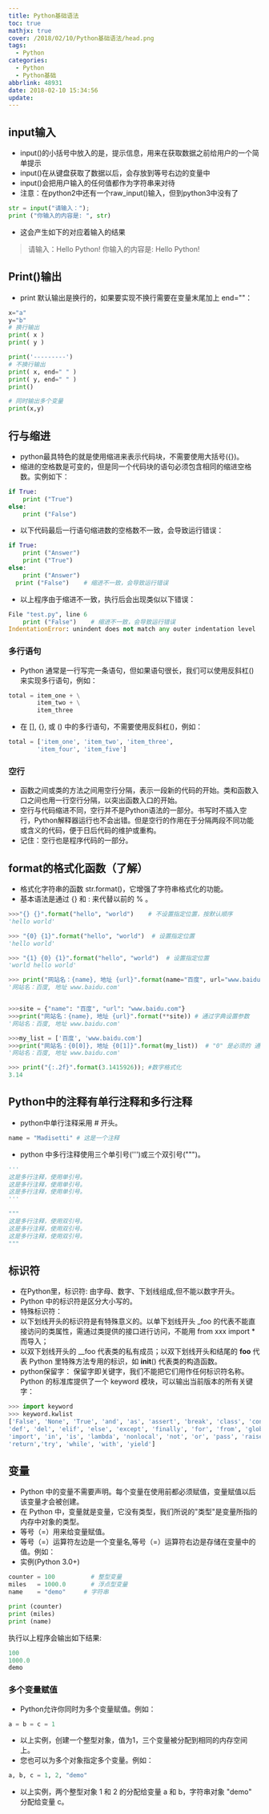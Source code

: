 ```yaml
---
title: Python基础语法
toc: true
mathjx: true
cover: /2018/02/10/Python基础语法/head.png
tags:
  - Python
categories:
  - Python
  - Python基础
abbrlink: 48931
date: 2018-02-10 15:34:56
update:
---
```

## input输入
* input()的小括号中放入的是，提示信息，用来在获取数据之前给用户的一个简单提示
* input()在从键盘获取了数据以后，会存放到等号右边的变量中
* input()会把用户输入的任何值都作为字符串来对待
* 注意：在python2中还有一个raw_input()输入，但到python3中没有了

~~~Python
str = input("请输入：");
print ("你输入的内容是: ", str)
~~~
* 这会产生如下的对应着输入的结果
> 请输入：Hello Python!
> 你输入的内容是:  Hello Python!

## Print()输出
* print 默认输出是换行的，如果要实现不换行需要在变量末尾加上 end=""：

~~~Python
x="a"
y="b"
# 换行输出
print( x )
print( y )

print('---------')
# 不换行输出
print( x, end=" " )
print( y, end=" " )
print()

# 同时输出多个变量
print(x,y)
~~~

## 行与缩进
* python最具特色的就是使用缩进来表示代码块，不需要使用大括号({})。
* 缩进的空格数是可变的，但是同一个代码块的语句必须包含相同的缩进空格数。实例如下：
~~~python
if True:
    print ("True")
else:
    print ("False")
~~~
* 以下代码最后一行语句缩进数的空格数不一致，会导致运行错误：
~~~python
if True:
    print ("Answer")
    print ("True")
else:
    print ("Answer")
  print ("False")    # 缩进不一致，会导致运行错误
~~~
* 以上程序由于缩进不一致，执行后会出现类似以下错误：
~~~Python
File "test.py", line 6
    print ("False")    # 缩进不一致，会导致运行错误
IndentationError: unindent does not match any outer indentation level
~~~

### 多行语句
* Python 通常是一行写完一条语句，但如果语句很长，我们可以使用反斜杠()来实现多行语句，例如：
~~~Python
total = item_one + \
        item_two + \
        item_three
~~~
* 在 [], {}, 或 () 中的多行语句，不需要使用反斜杠()，例如：
~~~Python
total = ['item_one', 'item_two', 'item_three',
        'item_four', 'item_five']
~~~

### 空行
* 函数之间或类的方法之间用空行分隔，表示一段新的代码的开始。类和函数入口之间也用一行空行分隔，以突出函数入口的开始。
* 空行与代码缩进不同，空行并不是Python语法的一部分。书写时不插入空行，Python解释器运行也不会出错。但是空行的作用在于分隔两段不同功能或含义的代码，便于日后代码的维护或重构。
* 记住：空行也是程序代码的一部分。

## format的格式化函数（了解）
* 格式化字符串的函数 str.format()，它增强了字符串格式化的功能。
* 基本语法是通过 {} 和 : 来代替以前的 % 。

~~~Python
>>>"{} {}".format("hello", "world")    # 不设置指定位置，按默认顺序
'hello world'

>>> "{0} {1}".format("hello", "world")  # 设置指定位置
'hello world'

>>> "{1} {0} {1}".format("hello", "world")  # 设置指定位置
'world hello world'

>>> print("网站名：{name}, 地址 {url}".format(name="百度", url="www.baidu.com")) #指定参数名
'网站名：百度, 地址 www.baidu.com'


>>>site = {"name": "百度", "url": "www.baidu.com"}
>>>print("网站名：{name}, 地址 {url}".format(**site)) # 通过字典设置参数
'网站名：百度, 地址 www.baidu.com'

>>>my_list = ['百度', 'www.baidu.com']
>>>print("网站名：{0[0]}, 地址 {0[1]}".format(my_list))  # "0" 是必须的 通过列表索引设置参数
'网站名：百度, 地址 www.baidu.com'

>>> print("{:.2f}".format(3.1415926)); #数字格式化
3.14
~~~

## Python中的注释有单行注释和多行注释
* python中单行注释采用 # 开头。
~~~Python
name = "Madisetti" # 这是一个注释
~~~
* python 中多行注释使用三个单引号(''')或三个双引号(""")。
~~~Python
'''
这是多行注释，使用单引号。
这是多行注释，使用单引号。
这是多行注释，使用单引号。
'''

"""
这是多行注释，使用双引号。
这是多行注释，使用双引号。
这是多行注释，使用双引号。
"""
~~~

## 标识符
* 在Python里，标识符: 由字母、数字、下划线组成,但不能以数字开头。
* Python 中的标识符是区分大小写的。
* 特殊标识符：
* 以下划线开头的标识符是有特殊意义的。以单下划线开头 _foo 的代表不能直接访问的类属性，需通过类提供的接口进行访问，不能用 from xxx import * 而导入；
* 以双下划线开头的 __foo 代表类的私有成员；以双下划线开头和结尾的 __foo__ 代表 Python 里特殊方法专用的标识，如 __init__() 代表类的构造函数。
* python保留字： 保留字即关键字，我们不能把它们用作任何标识符名称。Python 的标准库提供了一个 keyword 模块，可以输出当前版本的所有关键字：
~~~Python
>>> import keyword
>>> keyword.kwlist
['False', 'None', 'True', 'and', 'as', 'assert', 'break', 'class', 'continue',
'def', 'del', 'elif', 'else', 'except', 'finally', 'for', 'from', 'global',
'import', 'in', 'is', 'lambda', 'nonlocal', 'not', 'or', 'pass', 'raise', 'if',
'return','try', 'while', 'with', 'yield']
~~~

## 变量
* Python 中的变量不需要声明。每个变量在使用前都必须赋值，变量赋值以后该变量才会被创建。
* 在 Python 中，变量就是变量，它没有类型，我们所说的"类型"是变量所指的内存中对象的类型。
* 等号（=）用来给变量赋值。
* 等号（=）运算符左边是一个变量名,等号（=）运算符右边是存储在变量中的值。例如：
* 实例(Python 3.0+)
~~~python
counter = 100          # 整型变量
miles   = 1000.0       # 浮点型变量
name    = "demo"     # 字符串

print (counter)
print (miles)
print (name)
~~~

执行以上程序会输出如下结果:
~~~Python
100
1000.0
demo
~~~

### 多个变量赋值
* Python允许你同时为多个变量赋值。例如：
~~~Python
a = b = c = 1
~~~
* 以上实例，创建一个整型对象，值为1，三个变量被分配到相同的内存空间上。
* 您也可以为多个对象指定多个变量。例如：
~~~Python
a, b, c = 1, 2, "demo"
~~~
* 以上实例，两个整型对象 1 和 2 的分配给变量 a 和 b，字符串对象 "demo" 分配给变量 c。
